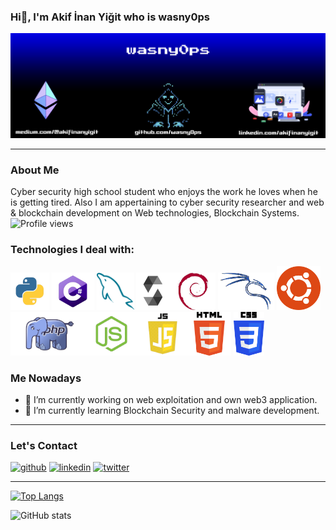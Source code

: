 ### Hi👋, I'm Akif İnan Yiğit who is wasny0ps
![](https://github.com/wasny0ps/wasny0ps/blob/main/images/banner.png)

---
### About Me
Cyber security high school student who enjoys the work he loves when he is getting tired. Also I am appertaining to cyber security researcher and web & blockchain development on Web technologies, Blockchain Systems.						
![Profile views](https://gpvc.arturio.dev/wasny0ps)

### Technologies I deal with:
[<img src='https://github.com/wasny0ps/wasny0ps/blob/main/images/python.png' alt='python' height='60'>](https://www.python.org/) [<img src='https://github.com/wasny0ps/wasny0ps/blob/main/images/csharp.png' alt='c#' height='60'>](https://www.python.org/) [<img src='https://github.com/wasny0ps/wasny0ps/blob/main/images/mysql.png' alt='mysql' height='60'>](https://www.mysql.com/) [<img src='https://github.com/wasny0ps/wasny0ps/blob/main/images/solidity.png' alt='solidity' height='60'>](https://github.com/ethereum/solidity)[<img src='https://github.com/wasny0ps/wasny0ps/blob/main/images/debian.png' alt='debian' height='60'>](https://www.debian.org/) [<img src='https://github.com/wasny0ps/wasny0ps/blob/main/images/kali.png' alt='kali linux' height='60'>](https://www.kali.org/) [<img src='https://github.com/wasny0ps/wasny0ps/blob/main/images/ubuntu.png' alt='ubuntu' height='70'>](https://ubuntu.com/)[<img src='https://github.com/wasny0ps/wasny0ps/blob/main/images/php.png' alt='php' height='70'>](https://www.php.net/)[<img src='https://github.com/wasny0ps/wasny0ps/blob/main/images/nodejs.png' alt='node js' height='70'>](https://nodejs.org/en/)[<img src='https://github.com/wasny0ps/wasny0ps/blob/main/images/js.png' alt='js' height='70'>](https://www.javascript.com/)[<img src='https://github.com/wasny0ps/wasny0ps/blob/main/images/html.png' alt='html' height='70'>](https://www.w3schools.com/html/)
[<img src='https://github.com/wasny0ps/wasny0ps/blob/main/images/css.png' alt='css' height='70'>](https://www.w3schools.com/css/)

### Me Nowadays
- 🔭 I’m currently working on web exploitation and own web3 application. 
- 🌱 I’m currently learning Blockchain Security and malware development. 

---
### Let's Contact

[<img src='https://cdn.jsdelivr.net/npm/simple-icons@3.0.1/icons/github.svg' alt='github' height='40'>](https://github.com/wasny0ps)  [<img src='https://cdn.jsdelivr.net/npm/simple-icons@3.0.1/icons/linkedin.svg' alt='linkedin' height='40'>](https://www.linkedin.com/in/akifinanyigit/)  [<img src='https://cdn.jsdelivr.net/npm/simple-icons@3.0.1/icons/twitter.svg' alt='twitter' height='40'>](https://twitter.com/letsgowasny)  

---

[![Top Langs](https://github-readme-stats.vercel.app/api/top-langs/?username=wasny0ps)](https://github.com/anuraghazra/github-readme-stats)

![GitHub stats](https://github-readme-stats.vercel.app/api?username=wasny0ps&show_icons=true)  

  
